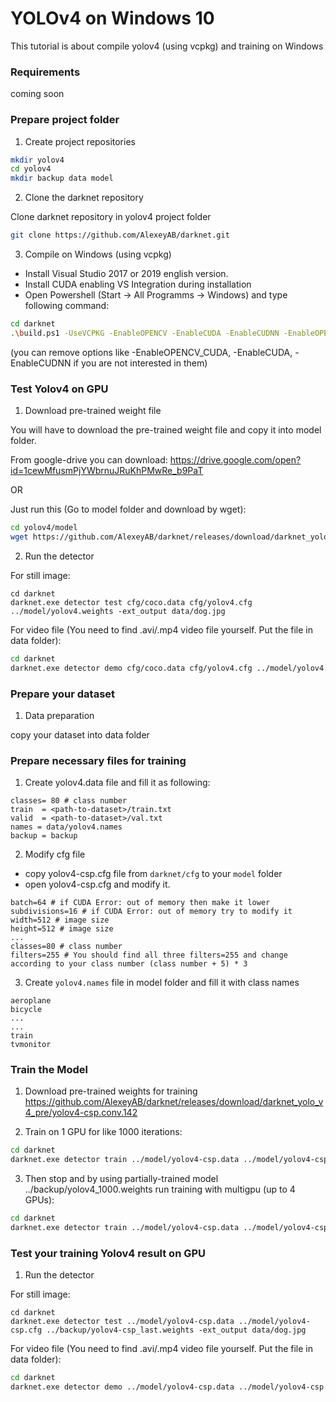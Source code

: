 # YOLOv4 on Windows 10

This tutorial is about compile yolov4 (using vcpkg) and training on Windows

### Requirements
coming soon

### Prepare project folder
1. Create project repositories

```bash
mkdir yolov4
cd yolov4
mkdir backup data model
```

2. Clone the darknet repository

Clone darknet repository in yolov4 project folder
```bash
git clone https://github.com/AlexeyAB/darknet.git
```

3. Compile on Windows (using vcpkg)

 -  Install Visual Studio 2017 or 2019 english version. 
 -  Install CUDA enabling VS Integration during installation
 -  Open Powershell (Start -> All Programms -> Windows) and type following command:

```bash
cd darknet
.\build.ps1 -UseVCPKG -EnableOPENCV -EnableCUDA -EnableCUDNN -EnableOPENCV_CUDA
```
(you can remove options like -EnableOPENCV_CUDA, -EnableCUDA, -EnableCUDNN if you are not interested in them)

### Test Yolov4 on GPU
1. Download pre-trained weight file

You will have to download the pre-trained weight file and copy it into model folder. 

From google-drive you can download: https://drive.google.com/open?id=1cewMfusmPjYWbrnuJRuKhPMwRe_b9PaT                                    

OR

Just run this (Go to model folder and download by wget):

```bash
cd yolov4/model
wget https://github.com/AlexeyAB/darknet/releases/download/darknet_yolo_v3_optimal/yolov4.weights
```


2. Run the detector

For still image:
```
cd darknet
darknet.exe detector test cfg/coco.data cfg/yolov4.cfg ../model/yolov4.weights -ext_output data/dog.jpg
```

For video file (You need to find .avi/.mp4 video file yourself. Put the file in data folder):

```bash
cd darknet
darknet.exe detector demo cfg/coco.data cfg/yolov4.cfg ../model/yolov4.weights ../data/demo.mp4 -ext_output
```

### Prepare your dataset

1. Data preparation

copy your dataset into data folder

### Prepare necessary files for training 

1. Create yolov4.data file and fill it as following:

```
classes= 80 # class number 
train  = <path-to-dataset>/train.txt
valid  = <path-to-dataset>/val.txt
names = data/yolov4.names
backup = backup
```

2. Modify cfg file

 - copy yolov4-csp.cfg file from `darknet/cfg` to your `model` folder
 - open yolov4-csp.cfg and modify it. 

```
batch=64 # if CUDA Error: out of memory then make it lower
subdivisions=16 # if CUDA Error: out of memory try to modify it
width=512 # image size
height=512 # image size
...
classes=80 # class number 
filters=255 # You should find all three filters=255 and change according to your class number (class number + 5) * 3 
```

3. Create `yolov4.names` file in model folder and fill it with class names
```
aeroplane 
bicycle
...
...
train
tvmonitor
```

### Train the Model

1. Download pre-trained weights for training
    https://github.com/AlexeyAB/darknet/releases/download/darknet_yolo_v4_pre/yolov4-csp.conv.142

2. Train on 1 GPU for like 1000 iterations: 

```bash
cd darknet
darknet.exe detector train ../model/yolov4-csp.data ../model/yolov4-csp.cfg ../model/yolov4-csp.conv.142
```

3. Then stop and by using partially-trained model ../backup/yolov4_1000.weights run training with multigpu (up to 4 GPUs): 

```bash
cd darknet
darknet.exe detector train ../model/yolov4-csp.data ../model/yolov4-csp.cfg ../backup/yolov4_1000.weights -gpus 0,1,2,3 -map
```


### Test your training Yolov4 result on GPU

1. Run the detector

For still image:
```
cd darknet
darknet.exe detector test ../model/yolov4-csp.data ../model/yolov4-csp.cfg ../backup/yolov4-csp_last.weights -ext_output data/dog.jpg
```

For video file (You need to find .avi/.mp4 video file yourself. Put the file in data folder):

```bash
cd darknet
darknet.exe detector demo ../model/yolov4-csp.data ../model/yolov4-csp.cfg ../backup/yolov4-csp_last.weights -ext_output ../data/demo.mp4 -ext_output
```